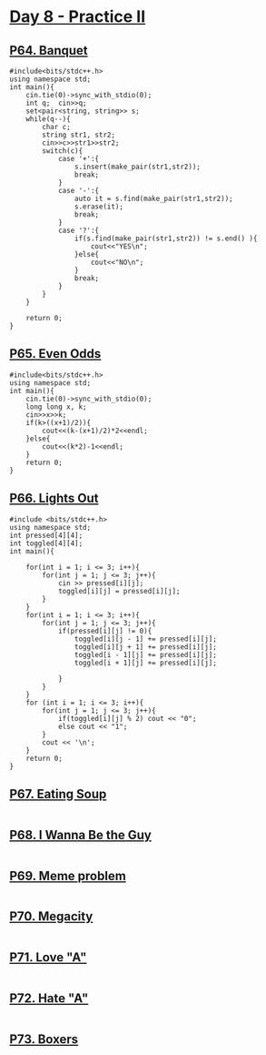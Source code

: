 # [Day 8 - Practice II](https://codeforces.com/group/yg7WhsFsAp/contest/355506)

## [P64. Banquet](https://codeforces.com/group/yg7WhsFsAp/contest/355506/problem/P64)

```
#include<bits/stdc++.h>
using namespace std;
int main(){
    cin.tie(0)->sync_with_stdio(0);
    int q;  cin>>q;
    set<pair<string, string>> s;
    while(q--){
        char c;
        string str1, str2;
        cin>>c>>str1>>str2;
        switch(c){
            case '+':{
                s.insert(make_pair(str1,str2));
                break;
            }
            case '-':{
                auto it = s.find(make_pair(str1,str2));
                s.erase(it);
                break;
            }
            case '?':{
                if(s.find(make_pair(str1,str2)) != s.end() ){
                    cout<<"YES\n";
                }else{
                    cout<<"NO\n";
                }
                break;
            }
        }
    }
    
    return 0;
}
```

## [P65. Even Odds](https://codeforces.com/group/yg7WhsFsAp/contest/355506/problem/P65)

```
#include<bits/stdc++.h>
using namespace std;
int main(){
    cin.tie(0)->sync_with_stdio(0);
    long long x, k; 
    cin>>x>>k;
    if(k>((x+1)/2)){
        cout<<(k-(x+1)/2)*2<<endl;
    }else{
        cout<<(k*2)-1<<endl;
    }
    return 0;
}
```

## [P66. Lights Out](https://codeforces.com/group/yg7WhsFsAp/contest/355506/problem/P66)

```
#include <bits/stdc++.h>
using namespace std;
int pressed[4][4];
int toggled[4][4];
int main(){

    for(int i = 1; i <= 3; i++){
        for(int j = 1; j <= 3; j++){
            cin >> pressed[i][j];
            toggled[i][j] = pressed[i][j];
        }
    }
    for(int i = 1; i <= 3; i++){
        for(int j = 1; j <= 3; j++){
            if(pressed[i][j] != 0){
                toggled[i][j - 1] += pressed[i][j];
                toggled[i][j + 1] += pressed[i][j];
                toggled[i - 1][j] += pressed[i][j];
                toggled[i + 1][j] += pressed[i][j];

            }
        }
    }
    for (int i = 1; i <= 3; i++){
        for(int j = 1; j <= 3; j++){
            if(toggled[i][j] % 2) cout << "0";
            else cout << "1";
        }
        cout << '\n';
    }
    return 0;
}
```

## [P67. Eating Soup](https://codeforces.com/group/yg7WhsFsAp/contest/355506/problem/P67)

```

```

## [P68. I Wanna Be the Guy](https://codeforces.com/group/yg7WhsFsAp/contest/355506/problem/P68)

```

```
## [P69. Meme problem](https://codeforces.com/group/yg7WhsFsAp/contest/355506/problem/P69)

```

```

## [P70. Megacity](https://codeforces.com/group/yg7WhsFsAp/contest/355506/problem/P70)

```

```

## [P71. Love "A"](https://codeforces.com/group/yg7WhsFsAp/contest/355506/problem/P71)

```

```

## [P72. Hate "A"](https://codeforces.com/group/yg7WhsFsAp/contest/355506/problem/P72)

```

```

## [P73. Boxers](https://codeforces.com/group/yg7WhsFsAp/contest/355506/problem/P73)

```

```
